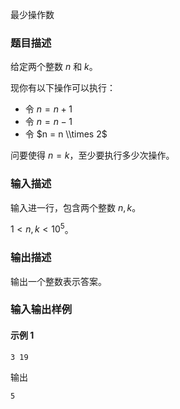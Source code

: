 最少操作数

### 题目描述

给定两个整数 $n$ 和 $k$。

现你有以下操作可以执行：

+ 令 $n = n+1$
+ 令 $n = n - 1$
+ 令 $n = n \\times 2$

问要使得 $n = k$，至少要执行多少次操作。

### 输入描述

输入进一行，包含两个整数 $n,k$。

$1<n,k<10^5$。

### 输出描述

输出一个整数表示答案。


### 输入输出样例

#### 示例 1

```3 19```

输出

```5```